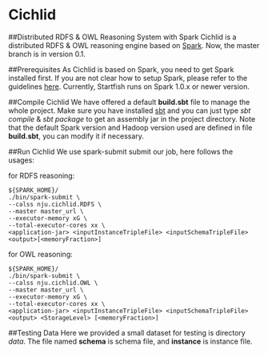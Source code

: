 Cichlid
===============

##Distributed RDFS & OWL Reasoning System with Spark
Cichlid is a distributed RDFS & OWL reasoning engine based on [Spark](http://spark.apache.org/). Now, the master branch is in version 0.1. 

##Prerequisites
As Cichlid is based on Spark, you need to get Spark installed first. If you are not clear how to setup Spark, please refer to the guidelines [here](http://spark.apache.org/docs/latest/). Currently, Startfish runs on Spark 1.0.x or newer version.

##Compile Cichlid
We have offered a default **build.sbt** file to manage the whole project. Make sure you have installed [sbt](http://www.scala-sbt.org/) and you can just type *sbt compile* & *sbt package* to get an assembly jar in the project directory.
Note that the default Spark version and Hadoop version used are defined in file **build.sbt**, you can modify it if necessary.

##Run Cichlid
We use spark-submit submit our job, here follows the usages:

for RDFS reasoning:

	${SPARK_HOME}/
	./bin/spark-submit \
	--calss nju.cichlid.RDFS \
	--master master_url \
	--executor-memory xG \
	--total-executor-cores xx \
	<application-jar> <inputInstanceTripleFile>	<inputSchemaTripleFile>	<output>[<memoryFraction>]

for OWL reasoning:

	${SPARK_HOME}/
	./bin/spark-submit \
	--calss nju.cichlid.OWL \
	--master master_url \
	--executor-memory xG \
	--total-executor-cores xx \
	<application-jar> <inputInstanceTripleFile> <inputSchemaTripleFile> <output> <StorageLevel> [<memoryFraction>]


##Testing Data
Here we provided a small dataset for testing is directory *data*. The file named **schema** is schema file, and **instance** is instance file.

